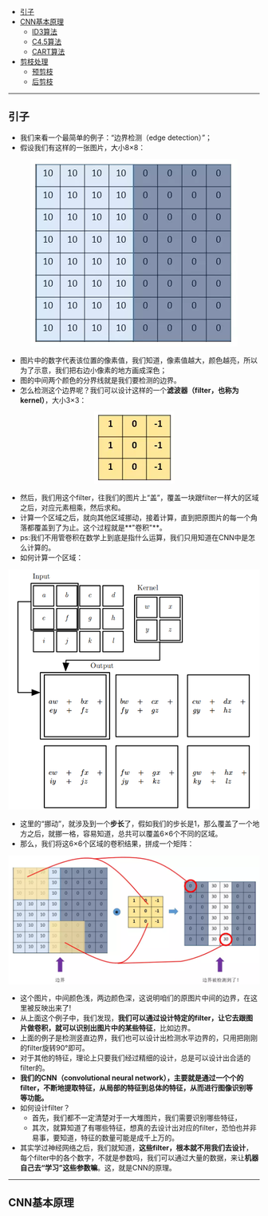 <!-- TOC -->

- [引子](#引子)
- [CNN基本原理](#CNN基本原理)
  - [ID3算法](#ID3算法)
  - [C4.5算法](#C4.5算法)
  - [CART算法](#CART算法)
- [剪枝处理](#剪枝处理)
  - [预剪枝](#预剪枝)
  - [后剪枝](#后剪枝)


<!-- /TOC-->
--------------------------------------------------

## 引子
- 我们来看一个最简单的例子：“边界检测（edge detection）”；
- 假设我们有这样的一张图片，大小8×8：

<div align="center"><img src="./picture/边界检测.png" height="" /></div>

- 图片中的数字代表该位置的像素值，我们知道，像素值越大，颜色越亮，所以为了示意，我们把右边小像素的地方画成深色；
- 图的中间两个颜色的分界线就是我们要检测的边界。
- 怎么检测这个边界呢？我们可以设计这样的一个**滤波器（filter，也称为kernel）**，大小3×3：

<div align="center"><img src="./picture/filter.png" height="" /></div>

- 然后，我们用这个filter，往我们的图片上“盖”，覆盖一块跟filter一样大的区域之后，对应元素相乘，然后求和。
- 计算一个区域之后，就向其他区域挪动，接着计算，直到把原图片的每一个角落都覆盖到了为止。这个过程就是**"卷积"**。
- ps:我们不用管卷积在数学上到底是指什么运算，我们只用知道在CNN中是怎么计算的。
- 如何计算一个区域：

<div align="center"><img src="./picture/卷积的计算方法.png" height="" /></div>

- 这里的“挪动”，就涉及到一个**步长**了，假如我们的步长是1，那么覆盖了一个地方之后，就挪一格，容易知道，总共可以覆盖6×6个不同的区域。
- 那么，我们将这6×6个区域的卷积结果，拼成一个矩阵：

<div align="center"><img src="./picture/卷积.png" height="" /></div>

- 这个图片，中间颜色浅，两边颜色深，这说明咱们的原图片中间的边界，在这里被反映出来了!
- 从上面这个例子中，我们发现，**我们可以通过设计特定的filter，让它去跟图片做卷积，就可以识别出图片中的某些特征**，比如边界。
- 上面的例子是检测竖直边界，我们也可以设计出检测水平边界的，只用把刚刚的filter旋转90°即可。
- 对于其他的特征，理论上只要我们经过精细的设计，总是可以设计出合适的filter的。
- **我们的CNN（convolutional neural network），主要就是通过一个个的filter，不断地提取特征，从局部的特征到总体的特征，从而进行图像识别等等功能。**
- 如何设计filter？
    - 首先，我们都不一定清楚对于一大堆图片，我们需要识别哪些特征，
    - 其次，就算知道了有哪些特征，想真的去设计出对应的filter，恐怕也并非易事，要知道，特征的数量可能是成千上万的。
- 其实学过神经网络之后，我们就知道，**这些filter，根本就不用我们去设计**，每个filter中的各个数字，不就是参数吗，我们可以通过大量的数据，来让**机器自己去“学习”这些参数嘛**。这，就是CNN的原理。

--------------------------------------------------

## CNN基本原理
